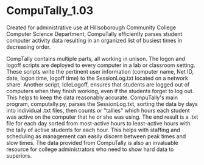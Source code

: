 # CompuTally_1.03

Created for administrative use at Hillsoborough Community College Computer Science Department, CompuTally efficiently parses student computer activity data resulting in an organized list of busiest times in decreasing order.

CompTally contains multiple parts, all working in unison. The logon and logoff scripts are deployed to every computer in a lab or classroom setting. These scripts write the pertinent user information (computer name, Net ID, date, logon time, logoff time) 
to the SessionLog.txt located on a network share. Another script, IdleLogoff, ensures that students are logged out of computers when they finish working, even if the students forget to log out. This helps to keep the data reasonably accurate. CompuTally's main program, computally.py, parses the SessionLog.txt, sorting the data by days into individual .txt files, then counts or "tallies" which hours each student was active on the computer that he or she was using. The end result is a .txt file for each day sorted from most-active hours to least-active hours with the tally of active students for each hour. This helps with staffing and scheduling as management can easily discern between peak times and slow times. The data provided from CompuTally is also an invaluable resource for college administrators who need to show hard data to superiors. 
